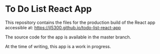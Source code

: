 # To Do List React App

This repository contains the files for the production build of the React app accessible at:
    https://jl5300.github.io/todo-list-react-app
    
The source code for the app is available in the master branch.

At the time of writing, this app is a work in progress.
